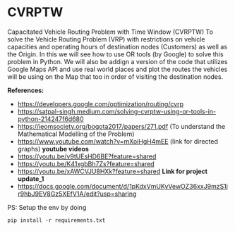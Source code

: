 # CVRPTW
Capacitated Vehicle Routing Problem with Time Window (CVRPTW)
To solve the Vehicle Routing Problem (VRP) with restrictions on vehicle capacities and operating hours of destination nodes (Customers) as well as the Origin.
In this we will see how to use OR tools (by Google) to solve this problem in Python. 
We will also be addign a version of the code that utilizes Google Maps API and use real world places and plot the routes the vehicles will be using on the Map that too in order of visiting the destination nodes.

**References:**
- https://developers.google.com/optimization/routing/cvrp
- https://satpal-singh.medium.com/solving-cvrptw-using-or-tools-in-python-214247f6d680
- https://ieomsociety.org/bogota2017/papers/271.pdf (To understand the Mathematical Modelling of the Problem)
- https://www.youtube.com/watch?v=mXoiHgH4mEE (link for directed graphs)
**youtube videos** 
- https://youtu.be/v9tUEsHD6BE?feature=shared
- https://youtu.be/K41xgbBh7Zs?feature=shared
- https://youtu.be/xAWCVJU8HXk?feature=shared
**Link for project update_1**
- https://docs.google.com/document/d/1pKdxVmUKyVewOZ36xxJ9mzS1jr9hbJ9EV8Gz5XEfV1A/edit?usp=sharing

PS: Setup the env by doing

```
pip install -r requirements.txt
```
